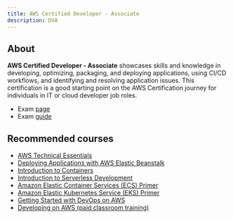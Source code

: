 ```yaml
---
title: AWS Certified Developer - Associate
description: DVA
---
```


## About

**AWS Certified Developer - Associate** showcases skills and knowledge in developing, optimizing, packaging, and deploying applications, using CI/CD workflows, and identifying and resolving application issues. This certification is a good starting point on the AWS Certification journey for individuals in IT or cloud developer job roles.

- Exam [page](https://aws.amazon.com/certification/certified-developer-associate/)
- Exam [guide](/resources/AWS-Certified-Developer-Associate_Exam-Guide.pdf)

## Recommended courses

- [AWS Technical Essentials](https://explore.skillbuilder.aws/learn/course/external/view/elearning/1851/aws-technical-essentials)
- [Deploying Applications with AWS Elastic Beanstalk](https://explore.skillbuilder.aws/learn/course/internal/view/elearning/17354/deploying-applications-with-aws-elastic-beanstalk)
- [Introduction to Containers](https://explore.skillbuilder.aws/learn/course/external/view/elearning/106/introduction-to-containers)
- [Introduction to Serverless Development](https://explore.skillbuilder.aws/learn/course/external/view/elearning/37/introduction-to-serverless-development)
- [Amazon Elastic Container Services (ECS) Primer](https://explore.skillbuilder.aws/learn/course/external/view/elearning/91/amazon-elastic-container-service-ecs-primer)
- [Amazon Elastic Kubernetes Service (EKS) Primer](https://explore.skillbuilder.aws/learn/course/external/view/elearning/57/amazon-elastic-kubernetes-service-eks-primer)
- [Getting Started with DevOps on AWS](https://explore.skillbuilder.aws/learn/course/external/view/elearning/2000/getting-started-with-devops-on-aws)
- [Developing on AWS (paid classroom training)](https://aws.amazon.com/training/classroom/developing-on-aws/)
